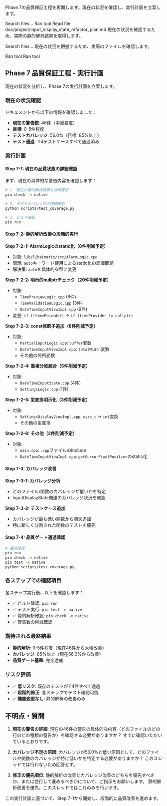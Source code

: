 Phase 7の品質保証工程を再開します。現在の状況を確認し、実行計画を立案します。

Search files...
Ran tool
Read file: doc/project/input_display_state_refactor_plan.md
現在の状況を確認するため、実際の静的解析結果を取得します。

Search files...
現在の状況を把握するため、実際のファイルを確認します。

Ran tool
Ran tool
## Phase 7 品質保証工程 - 実行計画

現在の状況を分析し、Phase 7の実行計画を立案します。

### 現在の状況確認

ドキュメントから以下の情報を確認しました：
- **現在の警告数**: 46件（中重要度）
- **目標**: 0-5件程度
- **テストカバレッジ**: 56.0%（目標: 85%以上）
- **テスト通過**: 114テストケースすべて通過済み

### 実行計画

#### Step 7-1: 現在の品質状態の詳細確認

まず、現在の具体的な警告内容を確認します：

```bash
# 1. 現在の静的解析結果を詳細確認
pio check -e native

# 2. テストカバレッジの詳細確認
python scripts/test_coverage.py

# 3. ビルド確認
pio run
```

#### Step 7-2: 静的解析改善の段階的実行

**Step 7-2-1: AlarmLogicのstatic化（8件削減予定）**
- 対象: `lib/libaimatix/src/AlarmLogic.cpp`
- 問題: `auto`キーワード使用によるstatic化の認識問題
- 解決策: `auto`を具体的な型に変更

**Step 7-2-2: 明示的nullptrチェック（20件削減予定）**
- 対象: 
  - `TimePreviewLogic.cpp` (8件)
  - `TimeValidationLogic.cpp` (3件)  
  - `DateTimeInputViewImpl.cpp` (9件)
- 変更: `if (!timeProvider)` → `if (timeProvider != nullptr)`

**Step 7-2-3: const修飾子追加（8件削減予定）**
- 対象:
  - `PartialInputLogic.cpp`: `buffer`変数
  - `DateTimeInputViewImpl.cpp`: `totalWidth`変数
  - その他の局所変数

**Step 7-2-4: 重複分岐統合（5件削減予定）**
- 対象:
  - `DateTimeInputState.cpp` (4件)
  - `SettingsLogic.cpp` (1件)

**Step 7-2-5: 型変換明示化（3件削減予定）**
- 対象:
  - `SettingsDisplayViewImpl.cpp`: `size_t` → `int`変換
  - その他の型変換

**Step 7-2-6: その他（2件削減予定）**
- 対象:
  - `main.cpp`: `.cpp`ファイルのinclude
  - `DateTimeInputViewImpl.cpp`: `getCursorPixelPosition`のstatic化

#### Step 7-3: カバレッジ改善

**Step 7-3-1: カバレッジ分析**
- どのファイル/関数のカバレッジが低いかを特定
- InputDisplayState関連のカバレッジ状況を確認

**Step 7-3-2: テストケース追加**
- カバレッジが最も低い関数から順次追加
- 特に新しく分割された関数のテストを優先

#### Step 7-4: 品質ゲート通過確認

```bash
# 最終確認
pio run
pio check -e native
pio test -e native
python scripts/test_coverage.py
```

### 各ステップでの確認項目

各ステップ実行後、以下を確認します：
- ✅ ビルド確認: `pio run`
- ✅ テスト実行: `pio test -e native`
- ✅ 静的解析確認: `pio check -e native`
- ✅ 警告数の削減確認

### 期待される最終結果

- **静的解析**: 0-5件程度（現在46件から大幅改善）
- **カバレッジ**: 85%以上（現在56.0%から改善）
- **品質ゲート基準**: 完全達成

### リスク評価

- ✅ **低リスク**: 既存のテストが114件すべて通過
- ✅ **段階的修正**: 各ステップでテスト確認可能
- ✅ **機能変更なし**: 静的解析の改善のみ

## 不明点・質問

1. **現在の警告の詳細**: 現在の46件の警告の具体的な内容（どのファイルのどの行のどの種類の警告か）を確認する必要がありますか？
すでに確認いただいているとおりです。

2. **カバレッジ不足の原因**: カバレッジが56.0%と低い原因として、どのファイルや関数のカバレッジが特に低いかを特定する必要がありますか？
このスレッドでは行わないため回答せず。

3. **修正の優先順位**: 静的解析の改善とカバレッジ改善のどちらを優先すべきか、または並行して進めるべきかについて、ご指示をお願いします。
静的解析改善を優先。このスレッドではこれのみを行います。

この実行計画に基づいて、Step 7-1から開始し、段階的に品質改善を進めます。